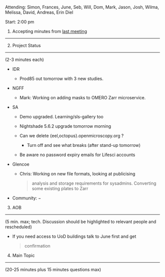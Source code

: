 Attending: Simon, Frances, June, Seb, Will, Dom, Mark, Jason, Josh,
Wilma, Melissa, David, Andreas, Erin Diel

Start: 2:00 pm

1. Accepting minutes from [<u>last meeting</u>](https://drive.google.com/open?id=0B9Xg53EhqUycZEVHclBwRHNFRGM)
--------------------------------------------------------------------------------------------------------------

2. Project Status
-----------------

(2-3 minutes each)

-   IDR

    -   Prod85 out tomorrow with 3 new studies.

-   NGFF

    -   Mark: Working on adding masks to OMERO Zarr microservice.

-   SA

    -   Demo upgraded. Learning/sls-gallery too

    -   Nightshade 5.6.2 upgrade tomorrow morning

    -   Can we delete {eel,octopus}.openmicroscopy.org ?

        -   Turn off and see what breaks (after stand-up tomorrow)

    -   Be aware no password expiry emails for Lifesci accounts

-   Glencoe

    -   Chris: Working on new file formats, looking at publicising
        > analysis and storage requirements for sysadmins. Converting
        > some existing plates to Zarr

-   Community: −

3. AOB
------

(5 min. max; tech. Discussion should be highlighted to relevant people
and rescheduled)

-   If you need access to UoD buildings talk to June first and get
    > confirmation

4. Main Topic
-------------

(20-25 minutes plus 15 minutes questions max)
